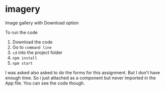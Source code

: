 # imagery
Image gallery with Download option



To run the code

1. Download the code
2. Go to ```command line```
3. ```cd``` into the project folder
4. ```npm install```
5. ```npm start```




I was asked also asked to do the forms for this assignment. But I don't have enough time. So i just attached as a component but never imported in the App file. You can see the code though. 
